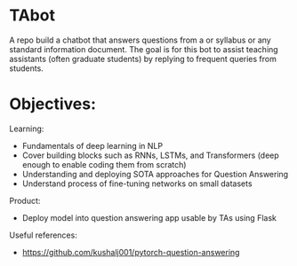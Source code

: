 # TAbot
A repo build a chatbot that answers questions from a or syllabus or any standard information document. The goal is for this bot to assist teaching assistants (often graduate students) by replying to frequent queries from students. 

# Objectives:  

Learning: 
- Fundamentals of deep learning in NLP
- Cover building blocks such as RNNs, LSTMs, and Transformers (deep enough to enable coding them from scratch)
- Understanding and deploying SOTA approaches for Question Answering  
- Understand process of fine-tuning networks on small datasets 

Product: 
- Deploy model into question answering app usable by TAs using Flask

Useful references: 

- https://github.com/kushalj001/pytorch-question-answering